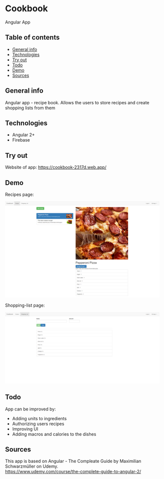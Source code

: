# Cookbook
Angular App

## Table of contents
* [General info](#general-info)
* [Technologies](#technologies)
* [Try out](#try-out)
* [Todo](#todo)
* [Demo](#demo)
* [Sources](#sources)

## General info

Angular app - recipe book. Allows the users to store recipes and create shopping lists from them

## Technologies
* Angular 2+
* Firebase

## Try out
 Website of app:
 https://cookbook-2317d.web.app/


## Demo
Recipes page:

<p align="center">
  <img src="./demo/recipe.png" />
</p>
  
Shopping-list page:

<p align="center">
  <img src="./demo/shopping-list.png" />
</p>

## Todo

App can be improved by:
* Adding units to ingredients
* Authorizing users recipes
* Improving UI
* Adding macros and calories to the dishes

## Sources
This app is based on Angular - The Compleate Guide by Maximilian Schwarzmüller on Udemy.  
https://www.udemy.com/course/the-complete-guide-to-angular-2/
